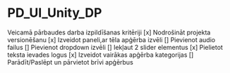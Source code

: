 # PD_UI_Unity_DP
Veicamā pārbaudes darba izpildīšanas kritēriji
[x] Nodrošināt projekta versionēšanu
[x] Izveidot paneli,ar tēla apģērba izvēli
[] Pievienot audio failus
[] Pievienot dropdown izvēli
[] Iekļaut 2 slider elementus
[x] Pielietot teksta ievades logus
[x] Izveidot vairākas apģērba kategorijas
[] Parādīt/Paslēpt un pārvietot brīvi apģērbus 